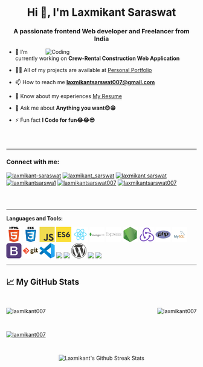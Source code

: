 

<h1 align="center">Hi 👋, I'm Laxmikant Saraswat</h1>
<h3 align="center">A passionate frontend Web developer and Freelancer from India</h3>
<img align="right" alt="Coding" width="400" src="https://cdn.dribbble.com/users/1162077/screenshots/5403918/focus-animation.gif">

- 🔭 I’m currently working on **Crew-Rental Construction Web Application**

- 👨‍💻 All of my projects are available at [Personal Portfolio](https://laxmikant007.github.io/Laxmikant_Portfolio/)

- 📫 How to reach me **laxmikantsarswat007@gmail.com**

- 📄 Know about my experiences [My Resume](https://drive.google.com/file/d/1bxiO0ZEjUda0QueOdRwYq8IjCjQWJRjv/view?usp=share_link)

- 💬 Ask me about **Anything you want😊😁**
- ⚡ Fun fact **I Code for fun😂😂😎**

<br> <br> 
<hr>

<h3 align="left">Connect with me:</h3>
<p align="left">
<a href="https://linkedin.com/in/laxmikant-saraswat" target="blank"><img align="center" src="https://raw.githubusercontent.com/rahuldkjain/github-profile-readme-generator/master/src/images/icons/Social/linked-in-alt.svg" alt="laxmikant-saraswat" height="30" width="40" /></a>
<a href="https://instagram.com/laxmikant_sarswat" target="blank"><img align="center" src="https://raw.githubusercontent.com/rahuldkjain/github-profile-readme-generator/master/src/images/icons/Social/instagram.svg" alt="laxmikant_sarswat" height="30" width="40" /></a>
<a href="https://www.youtube.com/c/laxmikant sarswat" target="blank"><img align="center" src="https://raw.githubusercontent.com/rahuldkjain/github-profile-readme-generator/master/src/images/icons/Social/youtube.svg" alt="laxmikant sarswat" height="30" width="40" /></a>
<a href="https://www.hackerrank.com/laxmikantsarswa1" target="blank"><img align="center" src="https://raw.githubusercontent.com/rahuldkjain/github-profile-readme-generator/master/src/images/icons/Social/hackerrank.svg" alt="laxmikantsarswa1" height="30" width="40" /></a>
<a href="https://www.leetcode.com/laxmikantsarswat007" target="blank"><img align="center" src="https://raw.githubusercontent.com/rahuldkjain/github-profile-readme-generator/master/src/images/icons/Social/leet-code.svg" alt="laxmikantsarswat007" height="30" width="40" /></a>
<a href="https://auth.geeksforgeeks.org/user/laxmikantsarswat007" target="blank"><img align="center" src="https://raw.githubusercontent.com/rahuldkjain/github-profile-readme-generator/master/src/images/icons/Social/geeks-for-geeks.svg" alt="laxmikantsarswat007" height="30" width="40" /></a>
</p>

<br> <br> 
<hr>

**Languages and Tools:**  

<code><img height="40" src="https://raw.githubusercontent.com/github/explore/80688e429a7d4ef2fca1e82350fe8e3517d3494d/topics/html/html.png"></code>
<code><img height="40" src="https://raw.githubusercontent.com/github/explore/80688e429a7d4ef2fca1e82350fe8e3517d3494d/topics/css/css.png"></code>
<code><img height="40" src="https://raw.githubusercontent.com/github/explore/80688e429a7d4ef2fca1e82350fe8e3517d3494d/topics/javascript/javascript.png"></code>
<code><img height="40" src="https://raw.githubusercontent.com/github/explore/80688e429a7d4ef2fca1e82350fe8e3517d3494d/topics/es6/es6.png"></code>
<code><img height="40" src="https://raw.githubusercontent.com/github/explore/80688e429a7d4ef2fca1e82350fe8e3517d3494d/topics/react/react.png"></code>
<code><img height="40" src="https://raw.githubusercontent.com/github/explore/80688e429a7d4ef2fca1e82350fe8e3517d3494d/topics/mongodb/mongodb.png"></code>
<code><img height="40" src="https://raw.githubusercontent.com/github/explore/80688e429a7d4ef2fca1e82350fe8e3517d3494d/topics/express/express.png"></code>
<code><img height="40" src="https://raw.githubusercontent.com/github/explore/80688e429a7d4ef2fca1e82350fe8e3517d3494d/topics/nodejs/nodejs.png"></code>
<code><img height="40" src="https://raw.githubusercontent.com/github/explore/80688e429a7d4ef2fca1e82350fe8e3517d3494d/topics/redux/redux.png"></code>
<code><img height="40" src="https://raw.githubusercontent.com/github/explore/80688e429a7d4ef2fca1e82350fe8e3517d3494d/topics/php/php.png"></code>
<code><img height="40" src="https://raw.githubusercontent.com/github/explore/80688e429a7d4ef2fca1e82350fe8e3517d3494d/topics/mysql/mysql.png"></code>
<code><img height="40" src="https://raw.githubusercontent.com/github/explore/80688e429a7d4ef2fca1e82350fe8e3517d3494d/topics/bootstrap/bootstrap.png"></code>
<code><img height="40" src="https://raw.githubusercontent.com/github/explore/80688e429a7d4ef2fca1e82350fe8e3517d3494d/topics/git/git.png"></code>
<code><img height="40" src="https://raw.githubusercontent.com/github/explore/80688e429a7d4ef2fca1e82350fe8e3517d3494d/topics/visual-studio-code/visual-studio-code.png"></code>
<code><img height="40" src="https://raw.githubusercontent.com/simple-icons/simple-icons/28f409f9502a010116fb00848ac8c71e5674dee3/icons/insomnia.svg"></code>
<code><img height="40" src="https://raw.githubusercontent.com/simple-icons/simple-icons/28f409f9502a010116fb00848ac8c71e5674dee3/icons/heroku.svg"></code>
<code><img height="40" src="https://raw.githubusercontent.com/github/explore/80688e429a7d4ef2fca1e82350fe8e3517d3494d/topics/wordpress/wordpress.png"></code>
<code><img height="40" src="https://raw.githubusercontent.com/simple-icons/simple-icons/28f409f9502a010116fb00848ac8c71e5674dee3/icons/adobephotoshop.svg"></code>
<code><img height="40" src="https://raw.githubusercontent.com/simple-icons/simple-icons/28f409f9502a010116fb00848ac8c71e5674dee3/icons/figma.svg"></code>

___

## 📈 My GitHub Stats
<br>

<p><img align="left" src="https://github-readme-stats.vercel.app/api/top-langs?username=laxmikant007&show_icons=true&locale=en&layout=compact" alt="laxmikant007" /></p>

<p>&nbsp;<img align="right" src="https://github-readme-stats.vercel.app/api?username=laxmikant007&show_icons=true&locale=en" alt="laxmikant007" /></p>


<br> 
<p align="left"> <a href="https://github.com/ryo-ma/github-profile-trophy"><img src="https://github-profile-trophy.vercel.app/?username=laxmikant007&margin-w=15&margin-h=15&no-bg=true&theme=onedark" alt="laxmikant007" /></a> </p>
<br>
<p align="center"><img src="http://github-readme-streak-stats.herokuapp.com?user=laxmikant007&theme=dark&hide_border=true" alt="Laxmikant's Github Streak Stats" ></p>



